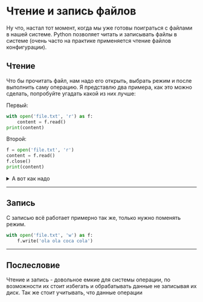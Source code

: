 # Чтение и запись файлов


Ну что, настал тот момент, когда мы уже готовы поиграться с файлами в нашей системе. Python позволяет читать и записывать файлы в системе (очень часто на практике применяется чтение файлов конфигурации).

## Чтение

Что бы прочитать файл, нам надо его открыть, выбрать режим и после выполнить саму операцию. Я представлю два примера, как это можно сделать, попробуйте угадать какой из них лучше:

Первый:
```python
with open('file.txt', 'r') as f:
    content = f.read()
print(content)
```

Второй:
```python
f = open('file.txt', 'r')
content = f.read()
f.close()
print(content)
```

<details>
<summary>А вот как надо</summary>
<p>


Хорошей практикой считается использовать первый вариант, и не закрывать файлы в ручную, тк НЕЛЬЗЯ забывать закрывать файлы.

Используя второй вариант можно просто забыть закрыть файл, в то время как с первым это произойдет автоматически при выходе из области скоупа open.


</p>
</details>

---

## Запись

С записью всё работает примерно так же, только нужно поменять режим.

```python
with open('file.txt', 'w') as f:
    f.write('ola ola coca cola')
```

---

## Послесловие

Чтение и запись - довольное емкие для системы операции, по возможности их стоит избегать и обрабатывать данные не записывая их диск. Так же стоит учитывать, что данные операции 
